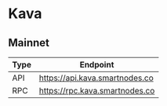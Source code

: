 # Kava
## Mainnet
Type | Endpoint
------------ | -------------
API | https://api.kava.smartnodes.co
RPC | https://rpc.kava.smartnodes.co